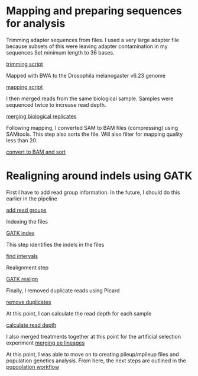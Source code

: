 # Mapping and preparing sequences for analysis 

Trimming adapter sequences from files.  I used a very large adapter file because subsets of this were leaving adapter contamination in my sequences 
Set minimum length to 36 bases. 

[trimming script](./GenomicMapping/trim.sh)


Mapped with BWA to the Drosophila melanogaster v6.23 genome

[mapping script](./GenomicMapping/bwa_map.sh)

I then merged reads from the same biological sample. Samples were sequenced twice to increase read depth. 

[merging biological replicates](./GenomicMapping/merge.sh)

Following mapping, I converted SAM to BAM files (compressing) using SAMtools. This step also sorts the file.
Will also filter for mapping quality less than 20. 

[convert to BAM and sort](./GenomicMapping/samTObam.sh)

# Realigning around indels using GATK 

First I have to add read group information. In the future, I should do this earlier in the pipeline 

[add read groups](./GenomicMapping/addreplacegroups.sh)

Indexing the files 

[GATK index](./GenomicMapping/gatkindex.sh)

This step identifies the indels in the files 

[find intervals](./GenomicMapping/gatkintravals.sh)

Realignment step

[GATK realign](./GenomicMapping/gatkalign.txt) 

Finally, I removed duplicate reads using Picard 

[remove duplicates](./GenomicMapping/dedup.sh)

At this point, I can calculate the read depth for each sample

[calculate read depth](./GenomicMapping/calcdepth.sh)

I also merged treatments together at this point for the artificial selection experiment 
[merging ee lineages](./GenomicMapping/ee_merging.txt)

At this point, I was able to move on to creating pileup/mpileup files and population genetics analysis.  From here, the next steps are outlined in the [popoolation workflow](popoolation.md)








